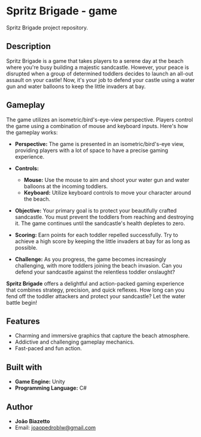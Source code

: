 # Spritz Brigade - game
Spritz Brigade project repository.

## Description
 Spritz Brigade is a game that takes players to a serene day at the beach where you're busy building a majestic sandcastle. However, your peace is disrupted when a group of determined toddlers decides to launch an all-out assault on your castle! Now, it's your job to defend your castle using a water gun and water balloons to keep the little invaders at bay.

## Gameplay
 The game utilizes an isometric/bird's-eye-view perspective. Players control the game using a combination of mouse and keyboard inputs. Here's how the gameplay works:

- **Perspective:** The game is presented in an isometric/bird's-eye view, providing players with a lot of space to have a precise gaming experience.

- **Controls:**
  - **Mouse:** Use the mouse to aim and shoot your water gun and water balloons at the incoming toddlers.
  - **Keyboard:** Utilize keyboard controls to move your character around the beach.

- **Objective:** Your primary goal is to protect your beautifully crafted sandcastle. You must prevent the toddlers from reaching and destroying it. The game continues until the sandcastle's health depletes to zero.

- **Scoring:** Earn points for each toddler repelled successfully. Try to achieve a high score by keeping the little invaders at bay for as long as possible.

- **Challenge:** As you progress, the game becomes increasingly challenging, with more toddlers joining the beach invasion. Can you defend your sandcastle against the relentless toddler onslaught?

**Spritz Brigade** offers a delightful and action-packed gaming experience that combines strategy, precision, and quick reflexes. How long can you fend off the toddler attackers and protect your sandcastle? Let the water battle begin!

## Features

- Charming and immersive graphics that capture the beach atmosphere.
- Addictive and challenging gameplay mechanics.
- Fast-paced and fun action.

## Built with

- **Game Engine:** Unity
- **Programming Language:** C#

## Author

- **João Biazetto**
- Email: [joaopedroblw@gmail.com](mailto:joaopedroblw@gmail.com)
